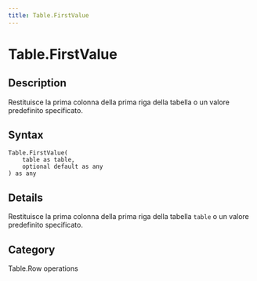 ```yaml
---
title: Table.FirstValue
---
```


# Table.FirstValue


## Description

Restituisce la prima colonna della prima riga della tabella o un valore predefinito specificato.


## Syntax

```powerquery
Table.FirstValue(
    table as table,
    optional default as any
) as any
```


## Details

Restituisce la prima colonna della prima riga della tabella <code>table</code> o un valore predefinito specificato.



## Category
Table.Row operations
